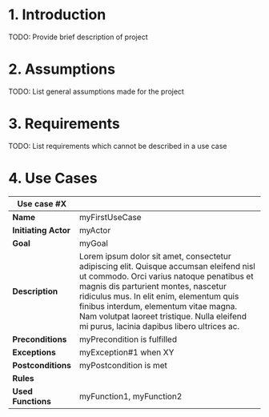 # 1. Introduction
TODO: Provide brief description of project

# 2. Assumptions

TODO: List general assumptions made for the project

# 3. Requirements
TODO: List requirements which cannot be described in a use case
# 4. Use Cases
|Use case #X||
|---|---|
|**Name**|myFirstUseCase|
|**Initiating Actor**|myActor|
|**Goal**|myGoal|
|**Description**|Lorem ipsum dolor sit amet, consectetur adipiscing elit. Quisque accumsan eleifend nisl ut commodo. Orci varius natoque penatibus et magnis dis parturient montes, nascetur ridiculus mus. In elit enim, elementum quis finibus interdum, elementum vitae magna. Nam volutpat laoreet tristique. Nulla eleifend mi purus, lacinia dapibus libero ultrices ac.|
|**Preconditions**|myPrecondition is fulfilled|
|**Exceptions**|myException#1 when XY|
|**Postconditions**|myPostcondition is met|
|**Rules**||
|**Used Functions**|myFunction1, myFunction2|
